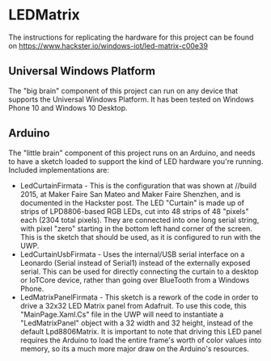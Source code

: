 # LEDMatrix
The instructions for replicating the hardware for this project can be found on https://www.hackster.io/windows-iot/led-matrix-c00e39

## Universal Windows Platform
The "big brain" component of this project can run on any device that supports the Universal Windows Platform.  It has been tested on Windows Phone 10 and Windows 10 Desktop.
## Arduino
The "little brain" component of this project runs on an Arduino, and needs to have a sketch loaded to support the kind of LED hardware you're running.  Included implementations are:
- LedCurtainFirmata - This is the configuration that was shown at //build 2015, at Maker Faire San Mateo and Maker Faire Shenzhen, and is documented in the Hackster post.  The LED "Curtain" is made up of strips of LPD8806-based RGB LEDs, cut into 48 strips of 48 "pixels" each (2304 total pixels).  They are connected into one long serial string, with pixel "zero" starting in the bottom left hand corner of the screen. This is the sketch that should be used, as it is configured to run with the UWP.
- LedCurtainUsbFirmata - Uses the internal/USB serial interface on a Leonardo (Serial instead of Serial1) instead of the externally exposed serial.  This can be used for directly connecting the curtain to a desktop or IoTCore device, rather than going over BlueTooth from a Windows Phone.
- LedMatrixPanelFirmata - This sketch is a rework of the code in order to drive a 32x32 LED Matrix panel from Adafruit. To use this code, this "MainPage.Xaml.Cs" file in the UWP will need to instantiate a "LedMatrixPanel" object with a 32 width and 32 height, instead of the default Lpd8806Matrix. It is important to note that driving this LED panel requires the Arduino to load the entire frame's worth of color values into memory, so its a much more major draw on the Arduino's resources.
